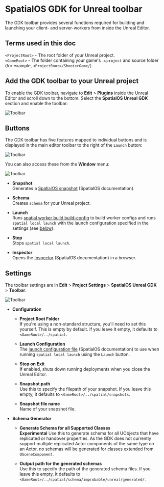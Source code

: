 # SpatialOS GDK for Unreal toolbar

The GDK toolbar provides several functions required for building and launching your client- and server-workers from inside the Unreal Editor.

## Terms used in this doc
`<ProjectRoot>` - The root folder of your Unreal project.  
`<GameRoot>` - The folder containing your game's `.uproject` and source folder (for example, `<ProjectRoot>/ShooterGame/`).  

## Add the GDK toolbar to your Unreal project

To enable the GDK toolbar, navigate to **Edit** > **Plugins**  inside the Unreal Editor and scroll down to the bottom. Select the **SpatialOS Unreal GDK** section and enable the toolbar:

![Toolbar]({{assetRoot}}assets/screen-grabs/toolbar/enable-toolbar.png)

## Buttons

The GDK toolbar has five features mapped to individual buttons and is displayed in the main editor toolbar to the right of the `Launch` button:

 ![Toolbar]({{assetRoot}}assets/screen-grabs/toolbar/toolbar-buttons.png)

You can also access these from the **Window** menu:

 ![Toolbar]({{assetRoot}}assets/screen-grabs/toolbar/window-access.png)


* **Snapshot**</br>
Generates a [SpatialOS snapshot](https://docs.improbable.io/reference/latest/shared/glossary#snapshot) (SpatialOS documentation).

* **Schema**</br>
Creates `schema` for your Unreal project.

* **Launch**</br>
Runs [spatial worker build build-config](https://docs.improbable.io/reference/latest/shared/spatial-cli/spatial-worker-build-build-config) to build worker configs and runs `spatial local launch` with the launch configuration specified in the settings (see [below](#settings)).

* **Stop**</br>
Stops `spatial local launch`.

* **Inspector**</br>
Opens the [Inspector](https://docs.improbable.io/reference/latest/shared/glossary#inspector) (SpatialOS documentation) in a browser.

## Settings

The toolbar settings are in **Edit** > **Project Settings** > **SpatialOS Unreal GDK** > **Toolbar**.

 ![Toolbar]({{assetRoot}}assets/screen-grabs/toolbar/toolbar-settings.png)

* **Configuration**

    * **Project Root Folder**</br>
    If you're using a non-standard structure, you'll need to set this yourself. This is empty by default. If you leave it empty, it defaults to `<GameRoot>/../spatial`.

    * **Launch Configuration**</br>
    The [launch configuration file](https://docs.improbable.io/reference/latest/shared/reference/file-formats/launch-config) (SpatialOS documentation) to use when running `spatial local launch` using the `Launch` button.

    * **Stop on Exit**</br>
    If enabled, shuts down running deployments when you close the Unreal Editor.

    * **Snapshot path**</br>
    Use this to specify the filepath of your snapshot. If you leave this empty, it defaults to `<GameRoot>/../spatial/snapshots`.

    * **Snapshot file name**</br>
    Name of your snapshot file.

* **Schema Generator**

    * **Generate Schema for all Supported Classes**</br>
    **Experimental** Use this to generate schema for all UObjects that have replicated or handover properties. As the GDK does not currently support multiple replicated Actor components of the same type on an Actor, no schemas will be generated for classes extended from `USceneComponent`.

    * **Output path for the generated schemas**</br>
    Use this to specify the path of the generated schema files.  If you leave this empty, it defaults to `<GameRoot>/../spatial/schema/improbable/unreal/generated/`.
